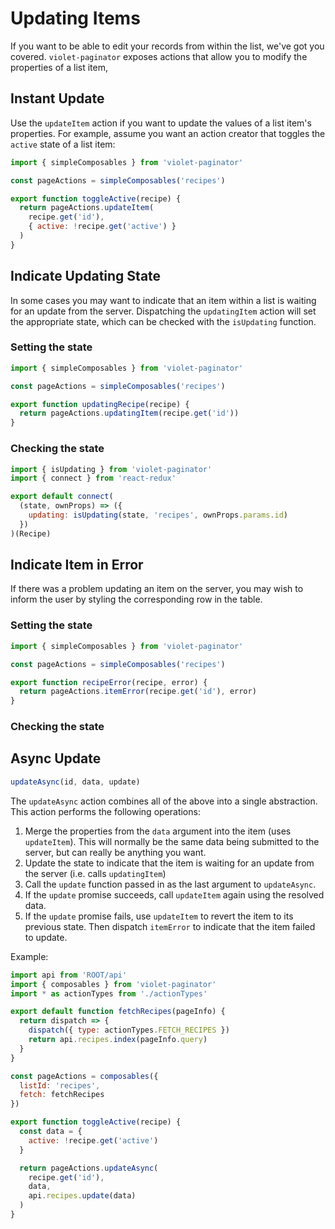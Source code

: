 # Updating Items

If you want to be able to edit your records from within the list, we've got you covered. `violet-paginator` exposes actions that allow you to modify the properties of a list item, 

## Instant Update

Use the `updateItem` action if you want to update the values of a list item's properties. For example, assume you want an action creator that toggles the `active` state of a list item:

```javascript
import { simpleComposables } from 'violet-paginator'

const pageActions = simpleComposables('recipes')

export function toggleActive(recipe) {
  return pageActions.updateItem(
    recipe.get('id'),
    { active: !recipe.get('active') }
  )
}
```

## Indicate Updating State

In some cases you may want to indicate that an item within a list is waiting for an update from the server. Dispatching the `updatingItem` action will set the appropriate state, which can be checked with the `isUpdating` function.

### Setting the state

```javascript
import { simpleComposables } from 'violet-paginator'

const pageActions = simpleComposables('recipes')

export function updatingRecipe(recipe) {
  return pageActions.updatingItem(recipe.get('id'))
}
```

### Checking the state

```javascript
import { isUpdating } from 'violet-paginator'
import { connect } from 'react-redux'

export default connect(
  (state, ownProps) => ({
    updating: isUpdating(state, 'recipes', ownProps.params.id)
  })
)(Recipe)
```

## Indicate Item in Error

If there was a problem updating an item on the server, you may wish to inform the user by styling the corresponding row in the table.

### Setting the state

```javascript
import { simpleComposables } from 'violet-paginator'

const pageActions = simpleComposables('recipes')

export function recipeError(recipe, error) {
  return pageActions.itemError(recipe.get('id'), error)
}
```

### Checking the state

## Async Update

```javascript
updateAsync(id, data, update)
```

The `updateAsync` action combines all of the above into a single abstraction. This action performs the following operations:

1. Merge the properties from the `data` argument into the item (uses `updateItem`). This will normally be the same data being submitted to the server, but can really be anything you want.
2. Update the state to indicate that the item is waiting for an update from the server (i.e. calls `updatingItem`)
3. Call the `update` function passed in as the last argument to `updateAsync`. 
4. If the `update` promise succeeds, call `updateItem` again using the resolved data.
5. If the `update` promise fails, use `updateItem` to revert the item to its previous state. Then dispatch `itemError` to indicate that the item failed to update.

Example:

```javascript
import api from 'ROOT/api'
import { composables } from 'violet-paginator'
import * as actionTypes from './actionTypes'

export default function fetchRecipes(pageInfo) {
  return dispatch => {
    dispatch({ type: actionTypes.FETCH_RECIPES })
    return api.recipes.index(pageInfo.query)
  }
}

const pageActions = composables({
  listId: 'recipes',
  fetch: fetchRecipes
})

export function toggleActive(recipe) {
  const data = {
    active: !recipe.get('active')
  }

  return pageActions.updateAsync(
    recipe.get('id'),
    data,
    api.recipes.update(data)
  )
}
```

